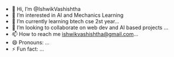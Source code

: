 - 👋 Hi, I’m @IshwikVashishtha
- 👀 I’m interested in AI and Mechanics Learning
- 🌱 I’m currently learning  btech cse 2st year...
- 💞️ I’m looking to collaborate on web dev and AI based projects ...
- 📫 How to reach me ishwikvashishtha@gmail.com...
- 😄 Pronouns: ...
- ⚡ Fun fact: ...

<!---
IshwikVashishtha/IshwikVashishtha is a ✨ special ✨ repository because its `README.md` (this file) appears on your GitHub profile.
You can click the Preview link to take a look at your changes.
--->
